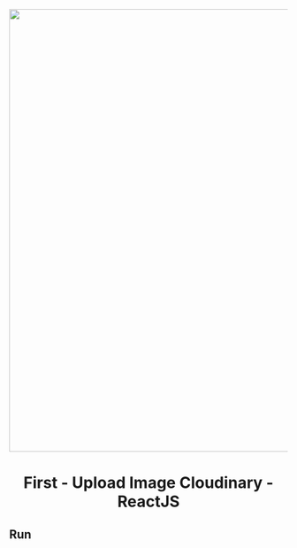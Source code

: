 <div align="center">
    <img src="https://miro.medium.com/v2/resize:fit:1400/1*FOvub3WrDdHo6BmQS68NWg.png" width="800"/>
</div>

<div align="center">
    <h1>First - Upload Image Cloudinary - ReactJS</h1>
</div>

## Run